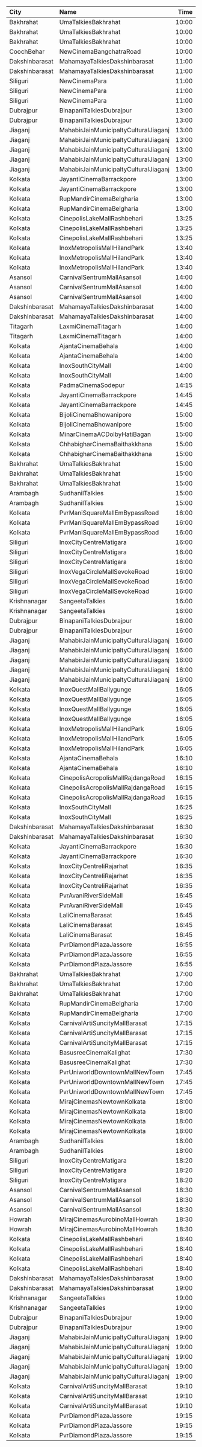 | City           | Name                                  |  Time | Type          | Price | Capacity | Booked |
| :------------- | :------------------------------------ | ----: | :------------ | ----: | -------: | -----: |
| Bakhrahat      | UmaTalkiesBakhrahat                   | 10:00 | Box           |  220₹ |       46 |     24 |
| Bakhrahat      | UmaTalkiesBakhrahat                   | 10:00 | Balcony       |   70₹ |      102 |     21 |
| Bakhrahat      | UmaTalkiesBakhrahat                   | 10:00 | SpecialClass  |   70₹ |       80 |     80 |
| CoochBehar     | NewCinemaBangchatraRoad               | 10:00 | Balcony       |  100₹ |       73 |     51 |
| Dakshinbarasat | MahamayaTalkiesDakshinbarasat         | 11:00 | Goldclass     |  100₹ |       68 |     50 |
| Dakshinbarasat | MahamayaTalkiesDakshinbarasat         | 11:00 | Silverclass   |   70₹ |      160 |    140 |
| Siliguri       | NewCinemaPara                         | 11:00 | Sofa          |  100₹ |       96 |     50 |
| Siliguri       | NewCinemaPara                         | 11:00 | Special       |   60₹ |      102 |     64 |
| Siliguri       | NewCinemaPara                         | 11:00 | FirstClass    |   40₹ |      285 |    143 |
| Dubrajpur      | BinapaniTalkiesDubrajpur              | 13:00 | Balcony       |   25₹ |      200 |    160 |
| Dubrajpur      | BinapaniTalkiesDubrajpur              | 13:00 | RearStall     |   20₹ |      500 |    460 |
| Jiaganj        | MahabirJainMunicipaltyCulturalJiaganj | 13:00 | Boxa          |  100₹ |       14 |      5 |
| Jiaganj        | MahabirJainMunicipaltyCulturalJiaganj | 13:00 | Boxb          |  100₹ |       14 |      5 |
| Jiaganj        | MahabirJainMunicipaltyCulturalJiaganj | 13:00 | Balcony       |   80₹ |       90 |     54 |
| Jiaganj        | MahabirJainMunicipaltyCulturalJiaganj | 13:00 | RearStall     |   60₹ |      176 |     84 |
| Jiaganj        | MahabirJainMunicipaltyCulturalJiaganj | 13:00 | FrontStall    |   60₹ |      110 |    110 |
| Kolkata        | JayantiCinemaBarrackpore              | 13:00 | SuperStall    |  200₹ |      183 |    145 |
| Kolkata        | JayantiCinemaBarrackpore              | 13:00 | Stall         |  200₹ |       39 |     39 |
| Kolkata        | RupMandirCinemaBelgharia              | 13:00 | Platinum      |  100₹ |       48 |     24 |
| Kolkata        | RupMandirCinemaBelgharia              | 13:00 | Gold          |   80₹ |      102 |     67 |
| Kolkata        | CinepolisLakeMallRashbehari           | 13:25 | Normal        |  130₹ |       11 |      0 |
| Kolkata        | CinepolisLakeMallRashbehari           | 13:25 | Executive     |  130₹ |       27 |      0 |
| Kolkata        | CinepolisLakeMallRashbehari           | 13:25 | Premium       |  130₹ |       16 |      0 |
| Kolkata        | InoxMetropolisMallHilandPark          | 13:40 | Premier       |  112₹ |       18 |      0 |
| Kolkata        | InoxMetropolisMallHilandPark          | 13:40 | Royal         |  300₹ |        7 |      0 |
| Kolkata        | InoxMetropolisMallHilandPark          | 13:40 | Silver        |  112₹ |       65 |      0 |
| Asansol        | CarnivalSentrumMallAsansol            | 14:00 | Premium       |  110₹ |       31 |      0 |
| Asansol        | CarnivalSentrumMallAsansol            | 14:00 | Silver        |  110₹ |       75 |      0 |
| Asansol        | CarnivalSentrumMallAsansol            | 14:00 | Gold          |  110₹ |       22 |      0 |
| Dakshinbarasat | MahamayaTalkiesDakshinbarasat         | 14:00 | Goldclass     |  100₹ |       68 |     50 |
| Dakshinbarasat | MahamayaTalkiesDakshinbarasat         | 14:00 | Silverclass   |   70₹ |      160 |    140 |
| Titagarh       | LaxmiCinemaTitagarh                   | 14:00 | Balcony       |   60₹ |       31 |      0 |
| Titagarh       | LaxmiCinemaTitagarh                   | 14:00 | Firstclass    |   40₹ |       48 |      0 |
| Kolkata        | AjantaCinemaBehala                    | 14:00 | Balcony       |  150₹ |      213 |    153 |
| Kolkata        | AjantaCinemaBehala                    | 14:00 | Recliner      |  200₹ |       13 |      8 |
| Kolkata        | InoxSouthCityMall                     | 14:00 | Premier       |  160₹ |       17 |      0 |
| Kolkata        | InoxSouthCityMall                     | 14:00 | Silver        |  160₹ |       72 |      0 |
| Kolkata        | PadmaCinemaSodepur                    | 14:15 | Balcony       |   70₹ |       38 |      0 |
| Kolkata        | JayantiCinemaBarrackpore              | 14:45 | SuperStall    |  200₹ |      183 |    145 |
| Kolkata        | JayantiCinemaBarrackpore              | 14:45 | Stall         |  200₹ |       39 |     39 |
| Kolkata        | BijoliCinemaBhowanipore               | 15:00 | Balcony       |  100₹ |      188 |    146 |
| Kolkata        | BijoliCinemaBhowanipore               | 15:00 | RearStall     |   80₹ |      614 |    306 |
| Kolkata        | MinarCinemaACDolbyHatiBagan           | 15:00 | Balcony       |  150₹ |      274 |    193 |
| Kolkata        | ChhabigharCinemaBaithakkhana          | 15:00 | Balcony       |   80₹ |      144 |    112 |
| Kolkata        | ChhabigharCinemaBaithakkhana          | 15:00 | RearStall     |   60₹ |      502 |    281 |
| Bakhrahat      | UmaTalkiesBakhrahat                   | 15:00 | Box           |  220₹ |       46 |     24 |
| Bakhrahat      | UmaTalkiesBakhrahat                   | 15:00 | Balcony       |   70₹ |      102 |     21 |
| Bakhrahat      | UmaTalkiesBakhrahat                   | 15:00 | SpecialClass  |   70₹ |       80 |     80 |
| Arambagh       | SudhanilTalkies                       | 15:00 | Balcony       |   35₹ |      400 |    344 |
| Arambagh       | SudhanilTalkies                       | 15:00 | RearStall     |   25₹ |      412 |    370 |
| Kolkata        | PvrManiSquareMallEmBypassRoad         | 16:00 | Classic       |  120₹ |       24 |      0 |
| Kolkata        | PvrManiSquareMallEmBypassRoad         | 16:00 | Prime         |  120₹ |       55 |      1 |
| Kolkata        | PvrManiSquareMallEmBypassRoad         | 16:00 | Recliner      |  380₹ |        4 |      0 |
| Siliguri       | InoxCityCentreMatigara                | 16:00 | Club          |  140₹ |      121 |      0 |
| Siliguri       | InoxCityCentreMatigara                | 16:00 | Executive     |  140₹ |       42 |      0 |
| Siliguri       | InoxCityCentreMatigara                | 16:00 | Royale        |  180₹ |        6 |      0 |
| Siliguri       | InoxVegaCircleMallSevokeRoad          | 16:00 | Club          |  140₹ |       34 |      0 |
| Siliguri       | InoxVegaCircleMallSevokeRoad          | 16:00 | Executive     |  140₹ |       17 |      0 |
| Siliguri       | InoxVegaCircleMallSevokeRoad          | 16:00 | Royal         |  140₹ |       74 |      0 |
| Krishnanagar   | SangeetaTalkies                       | 16:00 | Balcony       |   50₹ |      231 |    165 |
| Krishnanagar   | SangeetaTalkies                       | 16:00 | FirstClass    |   30₹ |      513 |    454 |
| Dubrajpur      | BinapaniTalkiesDubrajpur              | 16:00 | Balcony       |   25₹ |      200 |    160 |
| Dubrajpur      | BinapaniTalkiesDubrajpur              | 16:00 | RearStall     |   20₹ |      500 |    460 |
| Jiaganj        | MahabirJainMunicipaltyCulturalJiaganj | 16:00 | Boxa          |  100₹ |       14 |      5 |
| Jiaganj        | MahabirJainMunicipaltyCulturalJiaganj | 16:00 | Boxb          |  100₹ |       14 |      5 |
| Jiaganj        | MahabirJainMunicipaltyCulturalJiaganj | 16:00 | Balcony       |   80₹ |       90 |     54 |
| Jiaganj        | MahabirJainMunicipaltyCulturalJiaganj | 16:00 | RearStall     |   60₹ |      176 |     84 |
| Jiaganj        | MahabirJainMunicipaltyCulturalJiaganj | 16:00 | FrontStall    |   60₹ |      110 |    110 |
| Kolkata        | InoxQuestMallBallygunge               | 16:05 | Club          |  160₹ |       56 |      0 |
| Kolkata        | InoxQuestMallBallygunge               | 16:05 | Executive     |  160₹ |       12 |      0 |
| Kolkata        | InoxQuestMallBallygunge               | 16:05 | RoyalRecliner |  280₹ |        4 |      0 |
| Kolkata        | InoxQuestMallBallygunge               | 16:05 | Royal         |  160₹ |       14 |      0 |
| Kolkata        | InoxMetropolisMallHilandPark          | 16:05 | Premier       |  112₹ |       18 |      0 |
| Kolkata        | InoxMetropolisMallHilandPark          | 16:05 | Royal         |  300₹ |        7 |      0 |
| Kolkata        | InoxMetropolisMallHilandPark          | 16:05 | Silver        |  112₹ |       70 |      0 |
| Kolkata        | AjantaCinemaBehala                    | 16:10 | Balcony       |  150₹ |      213 |    153 |
| Kolkata        | AjantaCinemaBehala                    | 16:10 | Recliner      |  200₹ |       13 |      8 |
| Kolkata        | CinepolisAcropolisMallRajdangaRoad    | 16:15 | Normal        |  130₹ |       11 |      0 |
| Kolkata        | CinepolisAcropolisMallRajdangaRoad    | 16:15 | Executive     |  130₹ |       32 |      0 |
| Kolkata        | CinepolisAcropolisMallRajdangaRoad    | 16:15 | Premium       |  130₹ |       19 |      0 |
| Kolkata        | InoxSouthCityMall                     | 16:25 | Premier       |  160₹ |       17 |      0 |
| Kolkata        | InoxSouthCityMall                     | 16:25 | Silver        |  160₹ |       61 |      0 |
| Dakshinbarasat | MahamayaTalkiesDakshinbarasat         | 16:30 | Goldclass     |  100₹ |       68 |     50 |
| Dakshinbarasat | MahamayaTalkiesDakshinbarasat         | 16:30 | Silverclass   |   70₹ |      160 |    140 |
| Kolkata        | JayantiCinemaBarrackpore              | 16:30 | SuperStall    |  200₹ |      183 |    145 |
| Kolkata        | JayantiCinemaBarrackpore              | 16:30 | Stall         |  200₹ |       39 |     39 |
| Kolkata        | InoxCityCentreIiRajarhat              | 16:35 | Club          |  112₹ |       96 |      0 |
| Kolkata        | InoxCityCentreIiRajarhat              | 16:35 | Executive     |  112₹ |       25 |      0 |
| Kolkata        | InoxCityCentreIiRajarhat              | 16:35 | Royale        |  300₹ |        2 |      0 |
| Kolkata        | PvrAvaniRiverSideMall                 | 16:45 | Classic       |  150₹ |      100 |      0 |
| Kolkata        | PvrAvaniRiverSideMall                 | 16:45 | Prime         |  180₹ |        6 |      0 |
| Kolkata        | LaliCinemaBarasat                     | 16:45 | DressCircle   |  100₹ |       22 |     16 |
| Kolkata        | LaliCinemaBarasat                     | 16:45 | Balcony       |   70₹ |      169 |    142 |
| Kolkata        | LaliCinemaBarasat                     | 16:45 | RearStall     |   50₹ |      270 |    216 |
| Kolkata        | PvrDiamondPlazaJassore                | 16:55 | Classic       |  140₹ |       88 |      2 |
| Kolkata        | PvrDiamondPlazaJassore                | 16:55 | Prime         |  200₹ |        6 |      0 |
| Kolkata        | PvrDiamondPlazaJassore                | 16:55 | Recliner      |  360₹ |        7 |      0 |
| Bakhrahat      | UmaTalkiesBakhrahat                   | 17:00 | Box           |  220₹ |       46 |     24 |
| Bakhrahat      | UmaTalkiesBakhrahat                   | 17:00 | Balcony       |   70₹ |      102 |     21 |
| Bakhrahat      | UmaTalkiesBakhrahat                   | 17:00 | SpecialClass  |   70₹ |       80 |     80 |
| Kolkata        | RupMandirCinemaBelgharia              | 17:00 | Platinum      |  100₹ |       48 |     24 |
| Kolkata        | RupMandirCinemaBelgharia              | 17:00 | Gold          |   80₹ |      102 |     67 |
| Kolkata        | CarnivalArtiSuncityMallBarasat        | 17:15 | Diamond       |   99₹ |       59 |      0 |
| Kolkata        | CarnivalArtiSuncityMallBarasat        | 17:15 | Gold          |   89₹ |       30 |      0 |
| Kolkata        | CarnivalArtiSuncityMallBarasat        | 17:15 | Silver        |   69₹ |       20 |      0 |
| Kolkata        | BasusreeCinemaKalighat                | 17:30 | Balcony       |  100₹ |      320 |    245 |
| Kolkata        | BasusreeCinemaKalighat                | 17:30 | RearStall     |   70₹ |      700 |    499 |
| Kolkata        | PvrUniworldDowntownMallNewTown        | 17:45 | Classic       |   79₹ |       24 |      0 |
| Kolkata        | PvrUniworldDowntownMallNewTown        | 17:45 | Recliner      |  310₹ |        3 |      0 |
| Kolkata        | PvrUniworldDowntownMallNewTown        | 17:45 | Prime         |  112₹ |       78 |      0 |
| Kolkata        | MirajCinemasNewtownKolkata            | 18:00 | Special       |  100₹ |       84 |     42 |
| Kolkata        | MirajCinemasNewtownKolkata            | 18:00 | Executive     |  100₹ |       85 |     41 |
| Kolkata        | MirajCinemasNewtownKolkata            | 18:00 | Gold          |  100₹ |       80 |     40 |
| Kolkata        | MirajCinemasNewtownKolkata            | 18:00 | Recliner      |  200₹ |       33 |     17 |
| Arambagh       | SudhanilTalkies                       | 18:00 | Balcony       |   35₹ |      400 |    344 |
| Arambagh       | SudhanilTalkies                       | 18:00 | RearStall     |   25₹ |      412 |    370 |
| Siliguri       | InoxCityCentreMatigara                | 18:20 | Club          |  140₹ |      121 |      0 |
| Siliguri       | InoxCityCentreMatigara                | 18:20 | Executive     |  140₹ |       42 |      0 |
| Siliguri       | InoxCityCentreMatigara                | 18:20 | Royale        |  180₹ |        6 |      0 |
| Asansol        | CarnivalSentrumMallAsansol            | 18:30 | Premium       |  110₹ |       31 |      0 |
| Asansol        | CarnivalSentrumMallAsansol            | 18:30 | Silver        |  110₹ |       75 |      0 |
| Asansol        | CarnivalSentrumMallAsansol            | 18:30 | Gold          |  110₹ |       22 |      2 |
| Howrah         | MirajCinemasAurobinoMallHowrah        | 18:30 | Premium       |   90₹ |      153 |     78 |
| Howrah         | MirajCinemasAurobinoMallHowrah        | 18:30 | Deluxe        |   90₹ |      106 |     53 |
| Kolkata        | CinepolisLakeMallRashbehari           | 18:40 | Normal        |  130₹ |       19 |      0 |
| Kolkata        | CinepolisLakeMallRashbehari           | 18:40 | Executive     |  130₹ |       94 |      9 |
| Kolkata        | CinepolisLakeMallRashbehari           | 18:40 | Premium       |  130₹ |       24 |      4 |
| Kolkata        | CinepolisLakeMallRashbehari           | 18:40 | Vip           |  300₹ |        6 |      0 |
| Dakshinbarasat | MahamayaTalkiesDakshinbarasat         | 19:00 | Goldclass     |  100₹ |       68 |     50 |
| Dakshinbarasat | MahamayaTalkiesDakshinbarasat         | 19:00 | Silverclass   |   70₹ |      160 |    140 |
| Krishnanagar   | SangeetaTalkies                       | 19:00 | Balcony       |   50₹ |      231 |    165 |
| Krishnanagar   | SangeetaTalkies                       | 19:00 | FirstClass    |   30₹ |      513 |    454 |
| Dubrajpur      | BinapaniTalkiesDubrajpur              | 19:00 | Balcony       |   25₹ |      200 |    160 |
| Dubrajpur      | BinapaniTalkiesDubrajpur              | 19:00 | RearStall     |   20₹ |      500 |    460 |
| Jiaganj        | MahabirJainMunicipaltyCulturalJiaganj | 19:00 | Boxa          |  100₹ |       14 |      5 |
| Jiaganj        | MahabirJainMunicipaltyCulturalJiaganj | 19:00 | Boxb          |  100₹ |       14 |      5 |
| Jiaganj        | MahabirJainMunicipaltyCulturalJiaganj | 19:00 | Balcony       |   80₹ |       90 |     54 |
| Jiaganj        | MahabirJainMunicipaltyCulturalJiaganj | 19:00 | RearStall     |   60₹ |      176 |     84 |
| Jiaganj        | MahabirJainMunicipaltyCulturalJiaganj | 19:00 | FrontStall    |   60₹ |      110 |    110 |
| Kolkata        | CarnivalArtiSuncityMallBarasat        | 19:10 | Diamond       |   99₹ |       59 |      0 |
| Kolkata        | CarnivalArtiSuncityMallBarasat        | 19:10 | Gold          |   89₹ |       30 |      0 |
| Kolkata        | CarnivalArtiSuncityMallBarasat        | 19:10 | Silver        |   69₹ |       20 |      0 |
| Kolkata        | PvrDiamondPlazaJassore                | 19:15 | Classic       |  112₹ |       88 |     88 |
| Kolkata        | PvrDiamondPlazaJassore                | 19:15 | Prime         |  200₹ |        6 |      6 |
| Kolkata        | PvrDiamondPlazaJassore                | 19:15 | Recliner      |  360₹ |        7 |      7 |